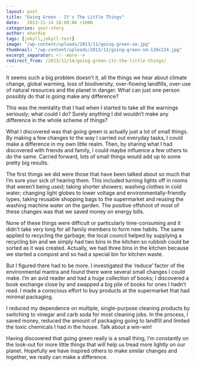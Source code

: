 ```yaml
---
layout: post
title: "Going Green - It's The Little Things"
date:   2013-11-14 18:08:06 +1000
categories: your-story
author: ehardie
tags: [jekyll,jekyll-test]
image: "/wp-content/uploads/2013/11/going-green-sm.jpg"
thumbnail: "/wp-content/uploads/2013/11/going-green-sm-120x134.jpg"
excerpt_separator: <!--more-->
redirect_from: /2013/11/14/going-green-its-the-little-things/
---
```

  <p>It seems such a big problem doesn&rsquo;t it, all the things we hear about climate
  change, global warming, loss of biodiversity, over-flowing landfills, over-use of
  natural resources and the planet in danger. What can just one person<!--more--> possibly do that
  is going make any difference?</p>

  <p>This was the mentality that I had when I started to take all the warnings seriously;
  what could I do? Surely anything I did wouldn&rsquo;t make any difference in the whole
  scheme of things?</p>

  <p>What I discovered was that going green is actually just a lot of small things. By
  making a few changes to the way I carried out everyday tasks, I could make a difference
  in my own little realm. Then, by sharing what I had discovered with friends and family,
  I could maybe influence a few others to do the same. Carried forward, lots of small
  things would add up to some pretty big results.</p>

  <p>The first things we did were those that have been talked about so much that
  I&rsquo;m sure your sick of hearing them. This included turning lights off in rooms
  that weren&rsquo;t being used; taking shorter showers; washing clothes in cold water;
  changing light globes to lower voltage and environmentally-friendly types, taking
  reusable shopping bags to the supermarket and reusing the washing machine water on the
  garden. The positive offshoot of most of these changes was that we saved money on
  energy bills.</p>

  <p>None of these things were difficult or particularly time-consuming and it
  didn&rsquo;t take very long for all family members to form new habits. The same applied
  to recycling the garbage; the local council helped by supplying a recycling bin and we
  simply had two bins in the kitchen so rubbish could be sorted as it was created.
  Actually, we had three bins in the kitchen because we started a compost and so had a
  special bin for kitchen waste.</p>

  <p>But I figured there had to be more. I investigated the &lsquo;reduce&rsquo; factor
  of the environmental mantra and found there were several small changes I could make.
  I&rsquo;m an avid reader and had a huge collection of books; I discovered a book
  exchange close by and swapped a big pile of books for ones I hadn&rsquo;t read. I made
  a conscious effort to buy products at the supermarket that had minimal packaging.</p>

  <p>I reduced my dependence on multiple, single-purpose cleaning products by switching
  to vinegar and carb soda for most cleaning jobs. In the process, I saved money, reduced
  the amount of packaging going to landfill and limited the toxic chemicals I had in the
  house. Talk about a win-win!</p>

  <p>Having discovered that going green really is a small thing, I&rsquo;m constantly on
  the look-out for more little things that will help us tread more lightly on our planet.
  Hopefully we have inspired others to make similar changes and together, we really can
  make a difference.</p>
